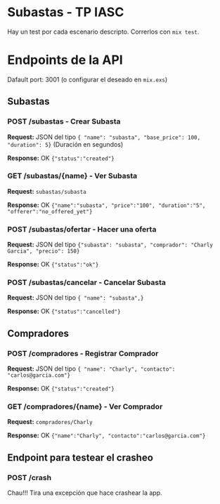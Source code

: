 Subastas - TP IASC
===================

Hay un test por cada escenario descripto.
Correrlos con ```mix test```.


# Endpoints de la API
Dafault port: 3001 (o configurar el deseado en ```mix.exs```)

## Subastas
### POST /subastas - Crear Subasta
**Request:** JSON del tipo ```{ "name": "subasta",
                                "base_price": 100,
                                "duration": 5}``` (Duración en segundos)

**Response:** OK ```{"status":"created"}```

### GET /subastas/{name} - Ver Subasta
**Request:** ```subastas/subasta```

**Response:** OK ```{"name":"subasta", "price":"100", "duration":"5", "offerer":"no_offered_yet"}```

### POST /subastas/ofertar - Hacer una oferta
**Request:** JSON del tipo ```{"subasta": "subasta", "comprador": "Charly Garcia", "precio": 150}```

**Response:** OK ```{"status":"ok"}```

### POST /subastas/cancelar - Cancelar Subasta
**Request:** JSON del tipo ```{ "name": "subasta",}```

**Response:** OK ```{"status":"cancelled"}```



## Compradores
### POST /compradores - Registrar Comprador
**Request:** JSON del tipo ```{ "name": "Charly",
                                "contacto": "carlos@garcia.com"}```

**Response:** OK ```{"status":"created"}```

### GET /compradores/{name} - Ver Comprador
**Request:** ```compradores/Charly```

**Response:** OK ```{"name":"Charly", "contacto":"carlos@garcia.com"}```



## Endpoint para testear el crasheo
### POST /crash
Chau!!! Tira una excepción que hace crashear la app.

